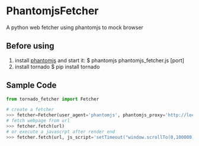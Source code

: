 # PhantomjsFetcher
A python web fetcher using phantomjs to mock browser

Before using
------------
1. install [phantomjs](http://phantomjs.org/download.html) and start it:
  $ phantomjs phantomjs_fetcher.js [port]
2. install tornado
  $ pip install tornado

Sample Code
-----------

```python
from tornado_fetcher import Fetcher

# create a fetcher
>>> fetcher=Fetcher(user_agent='phantomjs', phantomjs_proxy='http://localhost:12306', poolsize=10)
# fetch webpage from url
>>> fetcher.fetch(url)
# or execute a javascrpt after render end
>>> fetcher.fetch(url, js_script='setTimeout("window.scrollTo(0,100000)", 1000)')
```
